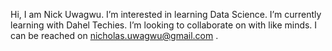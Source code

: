 Hi, I am Nick Uwagwu.
I’m interested in learning Data Science.
I’m currently learning with Dahel Techies.
I’m looking to collaborate on with like minds.
I can be reached on nicholas.uwagwu@gmail.com .
